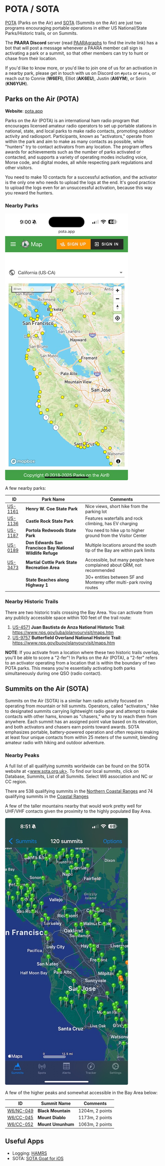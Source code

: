 # POTA / SOTA

[POTA](http://pota.app) (Parks on the Air) and [SOTA](https://www.sota.org.uk/) (Summits on the Air) are just two programs encouraging portable operations in either US National/State Parks/Historic trails, or on Summits.

The **PAARA Discord** server (read [PAARAgraphs](/newsletter.html) to find the invite link) has a bot that will post a message whenever a PAARA member call sign is activating a park or a summit, so that other members can try to hunt or chase from their location.

If you'd like to know more, or you'd like to join one of us for an activation in a nearby park, please get in touch with us on Discord on `#pota` or `#sota`, or reach out to Connie (**W6EFI**), Elliot (**AK6EU**), Justin (**AI6YM**), or Sorin (**KN6YUH**).

## Parks on the Air (POTA)

**Website**: [pota.app](http://pota.app)

Parks on the Air (POTA) is an international ham radio program that encourages licensed amateur radio operators to set up portable stations in national, state, and local parks to make radio contacts, promoting outdoor activity and radiosport. Participants, known as "activators," operate from within the park and aim to make as many contacts as possible, while "hunters" try to contact activators from any location. The program offers awards for achievements such as the number of parks activated or contacted, and supports a variety of operating modes including voice, Morse code, and digital modes, all while respecting park regulations and other visitors.

You need to make 10 contacts for a successful activation, and the activator is the only one who needs to upload the logs at the end. It's good practice to upload the logs even for an unsuccessful activation, because this way you reward the hunters.

### Nearby Parks

![pota-bay-area-map](/images/pota-bay-area-map.jpeg)

A few nearby parks:

| **ID** | **Park Name** | **Comments** |
| ------ | ------------- | ------------ |
| [US-1161](https://pota.app/#/park/US-1161) | **Henry W. Coe State Park** | Nice views, short hike from the parking lot |
| [US-1136](https://pota.app/#/park/US-1136) | **Castle Rock State Park** | Features waterfalls and rock climbing, has EV charging |
| [US-1187](https://pota.app/#/park/US-1187) | **Portola Redwoods State Park** | You need to hike up to higher ground from the Visitor Center |
| [US-0189](https://pota.app/#/park/US-0189) | **Don Edwards San Francisco Bay National Wildlife Refuge** | Multiple locations around the south tip of the Bay are within park limits |
| [US-3473](https://pota.app/#/park/US-3473) | **Martial Cottle Park State Recreation Area** | Accessible, but many people have complained about QRM, not recommended |
| | **State Beaches along Highway 1** | 30+ entities between SF and Monterey offer multi-park roving routes

### Nearby Historic Trails

There are two historic trails crossing the Bay Area. You can activate from any publicly accessible space within 100 feet of the trail route:

1. [US-4571](https://pota.app/#/park/US-4571) **Juan Bautista de Anza National Historic Trail**: <https://www.nps.gov/juba/planyourvisit/maps.htm>
2. [US-9757](https://pota.app/#/park/US-9757) **Butterfield Overland National Historic Trail**: <https://www.nps.gov/buov/planyourvisit/maps.htm>

**NOTE**: If you activate from a location where these two historic trails overlap, you'll be able to score a "2-fer"! In Parks on the Air (POTA), a "2-fer" refers to an activator operating from a location that is within the boundary of two POTA parks. This means you're essentially activating both parks simultaneously during one QSO (radio contact). 

## Summits on the Air (SOTA)

Summits on the Air (SOTA) is a similar ham radio activity focused on operating from mountain or hill summits. Operators, called "activators," hike to designated summits carrying lightweight radio gear and attempt to make contacts with other hams, known as "chasers," who try to reach them from anywhere. Each summit has an assigned point value based on its elevation, and both activators and chasers earn points toward awards. SOTA emphasizes portable, battery-powered operation and often requires making at least four unique contacts from within 25 meters of the summit, blending amateur radio with hiking and outdoor adventure.

### Nearby Peaks

A full list of all qualifying summits worldwide can be found on the SOTA website at <www.sota.org.uk>. To find our local summits, click on Database, Summits, List of all Summits. Select W6 association and NC or CC region. 

There are 538 qualifying summits in the [Northern Coastal Ranges](https://www.sotadata.org.uk/en/region/W6/NC) and 74 qualifying summits in the [Coastal Ranges](https://www.sotadata.org.uk/en/region/W6/CC)

A few of the taller mountains nearby that would work pretty well for UHF/VHF contacts given the proximity to the highly populated Bay Area.

![sota-goat-screemshot](/images/sota-goat-screenshot.jpeg)

A few of the higher peaks and somewhat accessible in the Bay Area below:

| **ID** | **Summit Name** | **Comments** |
| ------ | --------------- | ------------ |
| [W6/NC-049](https://www.sotadata.org.uk/en/summit/W6/NC-049) | **Black Mountain** | 1204m, 2 points |
| [W6/CC-045](https://www.sotadata.org.uk/en/summit/W6/CC-045) | **Mount Diablo**  | 1173m, 2 points |
| [W6/CC-052](https://www.sotadata.org.uk/en/summit/W6/CC-052) | **Mount Umunhum**  | 1063m, 2 points |


## Useful Apps

* Logging: [HAMRS](https://hamrs.app/)
* SOTA: [SOTA Goat for iOS](https://ww1x.radio/sotagoat/)
